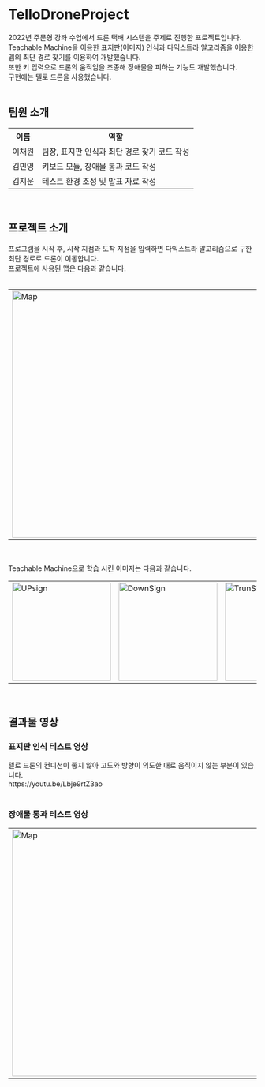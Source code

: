 <h1> TelloDroneProject </h1>
2022년 주문형 강좌 수업에서 드론 택배 시스템을 주제로 진행한 프로젝트입니다.<br>
Teachable Machine을 이용한 표지판(이미지) 인식과 다익스트라 알고리즘을 이용한 맵의 최단 경로 찾기를 이용하여 개발했습니다.<br>
또한 키 입력으로 드론의 움직임을 조종해 장애물을 피하는 기능도 개발했습니다.<br>
구현에는 텔로 드론을 사용했습니다.<br>
<br>

<h2> 팀원 소개 </h2>
<table>
  <th>이름</th>
  <th>역할</th>
  <tr>
    <td>이채원</td>
    <td>팀장, 표지판 인식과 최단 경로 찾기 코드 작성</td>
  </tr>
  <tr>
    <td>김민영</td>
    <td>키보드 모듈, 장애물 통과 코드 작성</td>
  </tr>
  <tr>
    <td>김지운</td>
    <td>테스트 환경 조성 및 발표 자료 작성</td>
  </tr>
</table>
<br>

<h2> 프로젝트 소개 </h2>
프로그램을 시작 후, 시작 지점과 도착 지점을 입력하면 다익스트라 알고리즘으로 구한 최단 경로로 드론이 이동합니다.<br>
프로젝트에 사용된 맵은 다음과 같습니다.<br><br>
<table><td><img src="https://github.com/user-attachments/assets/b23a6bbe-06d9-40e2-951f-42acdb2a34f9" alt="Map" width="500"></td></table><br>

Teachable Machine으로 학습 시킨 이미지는 다음과 같습니다.
<table>
  <td><img src="https://github.com/user-attachments/assets/536d78f1-2e39-4966-b2e7-503f969ac980" alt="UPsign" width="200"></td>
  <td><img src="https://github.com/user-attachments/assets/554b7062-0311-4bd1-8351-d6c5a2663e2f" alt="DownSign" width="200"></td>
  <td><img src="https://github.com/user-attachments/assets/7cafecfa-7196-478e-b260-41405c7d5541" alt="TrunSign" width="200"></td>
</table>
<br>

<h2> 결과물 영상 </h2>
<h3> 표지판 인식 테스트 영상 </h3>
텔로 드론의 컨디션이 좋지 않아 고도와 방향이 의도한 대로 움직이지 않는 부분이 있습니다.<br>
https://youtu.be/Lbje9rtZ3ao <br><br>

<h3> 장애물 통과 테스트 영상 </h3>
<table><td><img src="https://github.com/user-attachments/assets/c1c52d43-a851-4d25-bcf1-8191122ed36c" alt="Map" width="500"></td></table><br>
